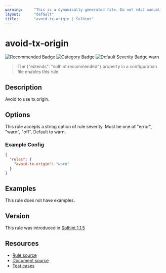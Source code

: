```yaml
---
warning:     "This is a dynamically generated file. Do not edit manually."
layout:      "default"
title:       "avoid-tx-origin | Solhint"
---
```


# avoid-tx-origin
![Recommended Badge](https://img.shields.io/badge/-Recommended-brightgreen)
![Category Badge](https://img.shields.io/badge/-Security%20Rules-informational)
![Default Severity Badge warn](https://img.shields.io/badge/Default%20Severity-warn-yellow)
> The {"extends": "solhint:recommended"} property in a configuration file enables this rule.


## Description
Avoid to use tx.origin.

## Options
This rule accepts a string option of rule severity. Must be one of "error", "warn", "off". Default to warn.

### Example Config
```json
{
  "rules": {
    "avoid-tx-origin": "warn"
  }
}
```


## Examples
This rule does not have examples.

## Version
This rule was introduced in [Solhint 1.1.5](https://github.com/protofire/solhint/tree/v1.1.5)

## Resources
- [Rule source](https://github.com/protofire/solhint/tree/master/lib/rules/security/avoid-tx-origin.js)
- [Document source](https://github.com/protofire/solhint/tree/master/docs/rules/security/avoid-tx-origin.md)
- [Test cases](https://github.com/protofire/solhint/tree/master/test/rules/security/avoid-tx-origin.js)
